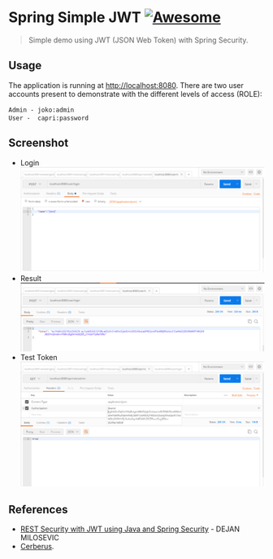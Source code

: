 # Spring Simple JWT [![Awesome](https://cdn.rawgit.com/sindresorhus/awesome/d7305f38d29fed78fa85652e3a63e154dd8e8829/media/badge.svg)](https://github.com/sindresorhus/awesome)
> Simple demo using JWT (JSON Web Token) with Spring Security. 

## Usage
The application is running at [http://localhost:8080](http://localhost:8080).
There are two user accounts present to demonstrate with the different levels of access (ROLE):
```
Admin - joko:admin
User -  capri:password
```

## Screenshot
* Login 
![Screenshot Login](etc/loginjoko.PNG?raw=true "Screenshot JWT Spring Login Demo")
* Result
![Screenshot Result](etc/result.PNG?raw=true "Screenshot JWT Spring Result")
* Test Token
![Screenshot Test Token](etc/tokentest.PNG?raw=true "Screenshot JWT Spring Test Token")

## References
- [REST Security with JWT using Java and Spring Security](https://www.toptal.com/java/rest-security-with-jwt-spring-security-and-java) - DEJAN MILOSEVIC
- [Cerberus](https://github.com/brahalla/Cerberus).
